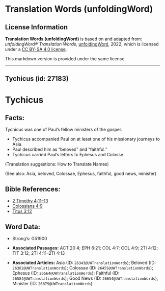 # Translation Words (unfoldingWord)

## License Information

**Translation Words (unfoldingWord)** is based on and adapted from: _unfoldingWord® Translation Words_, [unfoldingWord](https://unfoldingword.org/utw), 2022, which is licensed under a [CC BY-SA 4.0 license](https://creativecommons.org/licenses/by-sa/4.0/legalcode.en).

This markdown version is provided under the same license.



--------------------------------

## Tychicus (id: 27183)

Tychicus
========

Facts:
------

Tychicus was one of Paul’s fellow ministers of the gospel.

* Tychicus accompanied Paul on at least one of his missionary journeys to Asia.
* Paul described him as “beloved” and “faithful.”
* Tychicus carried Paul’s letters to Ephesus and Colosse.

(Translation suggestions: How to Translate Names)

(See also: Asia, beloved, Colossae, Ephesus, faithful, good news, minister)

Bible References:
-----------------

* [2 Timothy 4:11–13](https://ref.ly/2Tim4:11-2Tim4:13)
* [Colossians 4:9](https://ref.ly/Col4:9)
* [Titus 3:12](https://ref.ly/Titus3:12)

Word Data:
----------

* Strong’s: G51900

* **Associated Passages:** ACT 20:4; EPH 6:21; COL 4:7; COL 4:9; 2TI 4:12; TIT 3:12; 2TI 4:11–2TI 4:13
* **Associated Articles:** Asia (ID: `26343@UWTranslationWords`); Beloved (ID: `26382@UWTranslationWords`); Colossae (ID: `26455@UWTranslationWords`); Ephesus (ID: `26564@UWTranslationWords`); Faithful (ID: `26584@UWTranslationWords`); Good News (ID: `26654@UWTranslationWords`); Minister (ID: `26879@UWTranslationWords`)

